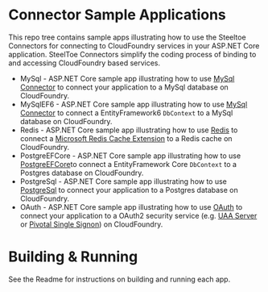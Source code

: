 # Connector Sample Applications
This repo tree contains sample apps illustrating how to use the Steeltoe Connectors for connecting to CloudFoundry services in your ASP.NET Core application. SteelToe Connectors simplify the coding process of binding to and accessing CloudFoundry based services.
 
* MySql - ASP.NET Core sample app illustrating how to use [MySql Connector](https://github.com/SteeltoeOSS/Connectors/tree/master/src/SteelToe.CloudFoundry.Connector.MySql) to connect your application to a MySql database on CloudFoundry.
* MySqlEF6 - ASP.NET Core sample app illustrating how to use [MySql Connector](https://github.com/SteeltoeOSS/Connectors/tree/master/src/SteelToe.CloudFoundry.Connector.MySql) to connect a EntityFramework6 `DbContext` to a MySql database on CloudFoundry.
* Redis - ASP.NET Core sample app illustrating how to use [Redis](https://github.com/SteeltoeOSS/Connectors/tree/master/src/SteelToe.CloudFoundry.Connector.Redis) to connect a [Microsoft Redis Cache Extension](https://github.com/aspnet/Caching/tree/dev/src/Microsoft.Extensions.Caching.Redis) to a Redis cache on CloudFoundry.
* PostgreEFCore - ASP.NET Core sample app illustrating how to use [PostgreEFCore](https://github.com/SteeltoeOSS/Connectors/tree/master/src/SteelToe.CloudFoundry.Connector.PostgreSql)to connect a EntityFramework Core `DbContext` to a Postgres database on CloudFoundry.
* PostgreSql - ASP.NET Core sample app illustrating how to use [PostgreSql](https://github.com/SteeltoeOSS/Connectors/tree/master/src/SteelToe.CloudFoundry.Connector.PostgreSql) to connect your application to a Postgres database on CloudFoundry.
* OAuth - ASP.NET Core sample app illustrating how to use [OAuth](https://github.com/SteeltoeOSS/Connectors/tree/master/src/SteelToe.CloudFoundry.Connector.OAuth) to connect your application to a OAuth2 security service (e.g. [UAA Server](https://github.com/cloudfoundry/uaa) or [Pivotal Single Signon](https://docs.pivotal.io/p-identity/)) on CloudFoundry.

# Building & Running
See the Readme for instructions on building and running each app.
